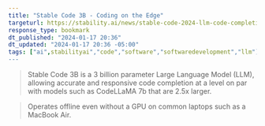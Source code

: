 ```yaml
---
title: "Stable Code 3B - Coding on the Edge"
targeturl: https://stability.ai/news/stable-code-2024-llm-code-completion-release
response_type: bookmark
dt_published: "2024-01-17 20:36"
dt_updated: "2024-01-17 20:36 -05:00"
tags: ["ai",stabilityai","code","software","softwaredevelopment","llm"]
---
```


> Stable Code 3B is a 3 billion parameter Large Language Model (LLM), allowing accurate and responsive code completion at a level on par with models such as CodeLLaMA 7b that are 2.5x larger.

> Operates offline even without a GPU on common laptops such as a MacBook Air.